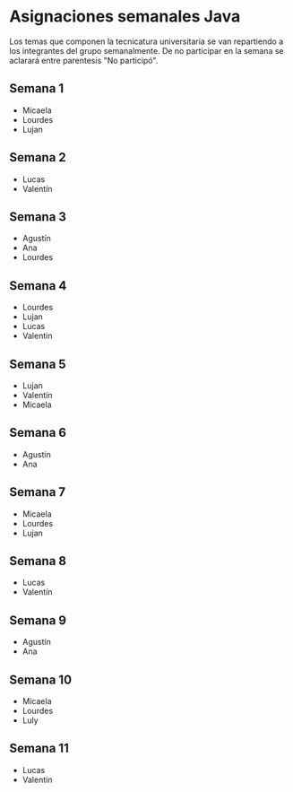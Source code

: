 # Asignaciones semanales Java
Los temas que componen la tecnicatura universitaria se van repartiendo a los integrantes del grupo semanalmente. De no participar en la semana se aclarará entre parentesis "No participó".

## Semana 1
* Micaela
* Lourdes
* Lujan

## Semana 2
* Lucas
* Valentín

## Semana 3
* Agustín
* Ana
* Lourdes

## Semana 4
* Lourdes
* Lujan
* Lucas
* Valentin

## Semana 5
* Lujan
* Valentín
* Micaela

## Semana 6
* Agustín
* Ana

## Semana 7
* Micaela
* Lourdes
* Lujan

## Semana 8
* Lucas
* Valentín

## Semana 9
* Agustín
* Ana

## Semana 10 
* Micaela
* Lourdes
* Luly

## Semana 11
* Lucas
* Valentin 
